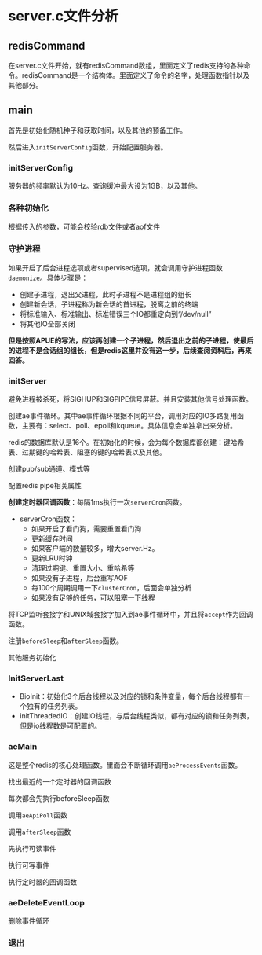 # server.c文件分析

## redisCommand

在server.c文件开始，就有redisCommand数组，里面定义了redis支持的各种命令。redisCommand是一个结构体。里面定义了命令的名字，处理函数指针以及其他部分。

## main

首先是初始化随机种子和获取时间，以及其他的预备工作。

然后进入`initServerConfig`函数，开始配置服务器。

### initServerConfig

服务器的频率默认为10Hz。查询缓冲最大设为1GB，以及其他。



### 各种初始化

根据传入的参数，可能会校验rdb文件或者aof文件

### 守护进程

如果开启了后台进程选项或者supervised选项，就会调用守护进程函数`daemonize`。具体步骤是：

-   创建子进程，退出父进程，此时子进程不是进程组的组长
-   创建新会话，子进程称为新会话的首进程，脱离之前的终端
-   将标准输入、标准输出、标准错误三个IO都重定向到“/dev/null”
-   将其他IO全部关闭

**但是按照APUE的写法，应该再创建一个子进程，然后退出之前的子进程，使最后的进程不是会话组的组长，但是redis这里并没有这一步，后续查阅资料后，再来回答。**

### initServer

避免进程被杀死，将SIGHUP和SIGPIPE信号屏蔽。并且安装其他信号处理函数。

创建ae事件循环。其中ae事件循环根据不同的平台，调用对应的IO多路复用函数，主要有：select、poll、epoll和kqueue。具体信息会单独拿出来分析。

redis的数据库默认是16个。在初始化的时候，会为每个数据库都创建：键哈希表、过期键的哈希表、阻塞的键的哈希表以及其他。

创建pub/sub通道、模式等

配置redis pipe相关属性

**创建定时器回调函数**：每隔1ms执行一次`serverCron`函数。

-   serverCron函数：
    -   如果开启了看门狗，需要重置看门狗
    -   更新缓存时间
    -   如果客户端的数量较多，增大server.Hz。
    -   更新LRU时钟
    -   清理过期键、重置大小、重哈希等
    -   如果没有子进程，后台重写AOF
    -   每100个周期调用一下`clusterCron`，后面会单独分析
    -   如果没有足够的任务，可以阻塞一下线程

将TCP监听套接字和UNIX域套接字加入到ae事件循环中，并且将`accept`作为回调函数。

注册`beforeSleep`和`afterSleep`函数。

其他服务初始化

### InitServerLast

-   BioInit：初始化3个后台线程以及对应的锁和条件变量，每个后台线程都有一个独有的任务列表。
-   initThreadedIO：创建IO线程，与后台线程类似，都有对应的锁和任务列表，但是io线程数是可配置的。

### aeMain

这是整个redis的核心处理函数。里面会不断循环调用`aeProcessEvents`函数。

找出最近的一个定时器的回调函数

每次都会先执行beforeSleep函数

调用`aeApiPoll`函数

调用`afterSleep`函数

先执行可读事件

执行可写事件

执行定时器的回调函数

### aeDeleteEventLoop

删除事件循环

### 退出

